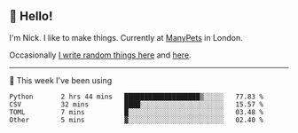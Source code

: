 ## 👋 Hello! 

I'm Nick. I like to make things. Currently at [ManyPets](https://manypets.com) in London.

Occasionally [I write random things here](https://nicksnell.com) and [here](https://twitter.com/nicksnell).

-------

🚀 This week I've been using

<!--START_SECTION:waka-->

```text
Python       2 hrs 44 mins   ███████████████████▒░░░░░   77.83 %
CSV          32 mins         ████░░░░░░░░░░░░░░░░░░░░░   15.57 %
TOML         7 mins          █░░░░░░░░░░░░░░░░░░░░░░░░   03.48 %
Other        5 mins          ▓░░░░░░░░░░░░░░░░░░░░░░░░   02.40 %
```

<!--END_SECTION:waka-->
